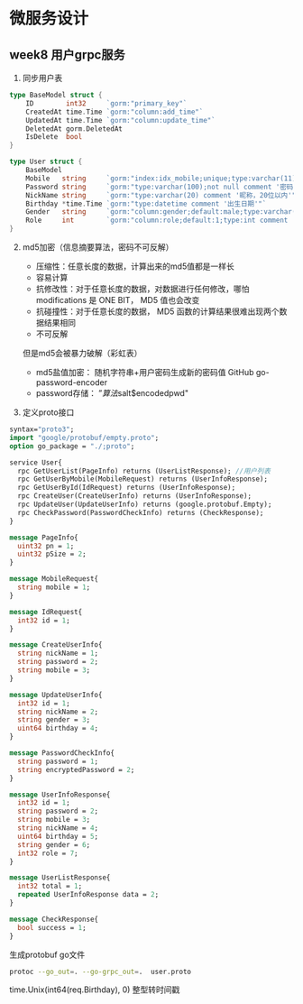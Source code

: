 # 微服务设计
## week8 用户grpc服务
1. 同步用户表
```go
type BaseModel struct {
	ID        int32     `gorm:"primary_key"`
	CreatedAt time.Time `gorm:"column:add_time"`
	UpdatedAt time.Time `gorm:"column:update_time"`
	DeletedAt gorm.DeletedAt
	IsDelete  bool
}

type User struct {
	BaseModel
	Mobile   string     `gorm:"index:idx_mobile;unique;type:varchar(11);not null comment '11位电话号码'"`
	Password string     `gorm:"type:varchar(100);not null comment '密码，100位以内'"`
	NickName string     `gorm:"type:varchar(20) comment '昵称，20位以内'"`
	Birthday *time.Time `gorm:"type:datetime comment '出生日期'"`
	Gender   string     `gorm:"column:gender;default:male;type:varchar(6) comment 'female表示女，male表示男'"`
	Role     int        `gorm:"column:role;default:1;type:int comment '1表示普通用户，2表示管理员'"`
}
```
2. md5加密（信息摘要算法，密码不可反解）
    - 压缩性：任意长度的数据，计算出来的md5值都是一样长
    - 容易计算
    - 抗修改性：对于任意长度的数据，对数据进行任何修改，哪怕 modifications 是 ONE BIT， MD5 值也会改变
    - 抗碰撞性：对于任意长度的数据， MD5 函数的计算结果很难出现两个数据结果相同
    - 不可反解
   
     但是md5会被暴力破解（彩虹表）
    - md5盐值加密： 随机字符串+用户密码生成新的密码值 GitHub go-password-encoder
    - password存储： ”$算法$salt$encodedpwd"


3. 定义proto接口
```protobuf
syntax="proto3";
import "google/protobuf/empty.proto";
option go_package = "./;proto";

service User{
  rpc GetUserList(PageInfo) returns (UserListResponse); //用户列表
  rpc GetUserByMobile(MobileRequest) returns (UserInfoResponse);
  rpc GetUserById(IdRequest) returns (UserInfoResponse);
  rpc CreateUser(CreateUserInfo) returns (UserInfoResponse);
  rpc UpdateUser(UpdateUserInfo) returns (google.protobuf.Empty);
  rpc CheckPassword(PasswordCheckInfo) returns (CheckResponse);
}

message PageInfo{
  uint32 pn = 1;
  uint32 pSize = 2;
}

message MobileRequest{
  string mobile = 1;
}

message IdRequest{
  int32 id = 1;
}

message CreateUserInfo{
  string nickName = 1;
  string password = 2;
  string mobile = 3;
}

message UpdateUserInfo{
  int32 id = 1;
  string nickName = 2;
  string gender = 3;
  uint64 birthday = 4;
}

message PasswordCheckInfo{
  string password = 1;
  string encryptedPassword = 2;
}

message UserInfoResponse{
  int32 id = 1;
  string password = 2;
  string mobile = 3;
  string nickName = 4;
  uint64 birthday = 5;
  string gender = 6;
  int32 role = 7;
}

message UserListResponse{
  int32 total = 1;
  repeated UserInfoResponse data = 2;
}

message CheckResponse{
  bool success = 1;
}
```
生成protobuf go文件
```bash
protoc --go_out=. --go-grpc_out=.  user.proto
```
time.Unix(int64(req.Birthday), 0) 整型转时间戳
